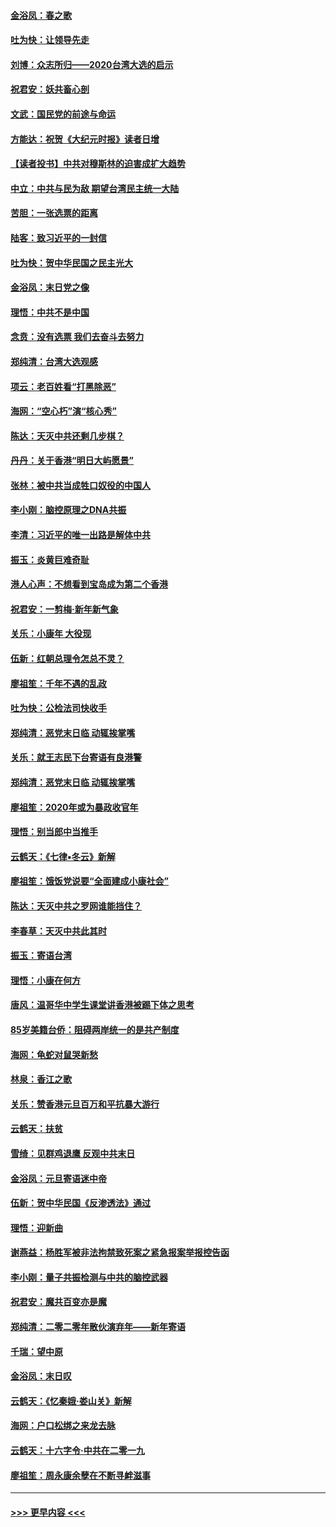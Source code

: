 #### [金浴凤：春之歌](../pages/nsc993/n11797687.md?t=01162102) 
#### [吐为快：让领导先走](../pages/nsc993/n11797512.md?t=01162102) 
#### [刘博：众志所归——2020台湾大选的启示](../pages/nsc993/n11796878.md?t=01162102) 
#### [祝君安：妖共畜心剖](../pages/nsc993/n11794273.md?t=01162102) 
#### [文武：国民党的前途与命运](../pages/nsc993/n11794198.md?t=01162102) 
#### [方能达：祝贺《大纪元时报》读者日增](../pages/nsc993/n11793807.md?t=01162102) 
#### [【读者投书】中共对穆斯林的迫害成扩大趋势](../pages/nsc993/n11791371.md?t=01162102) 
#### [中立：中共与民为敌 期望台湾民主统一大陆](../pages/nsc993/n11790392.md?t=01162102) 
#### [苦胆：一张选票的距离](../pages/nsc993/n11788914.md?t=01162102) 
#### [陆客：致习近平的一封信](../pages/nsc993/n11788867.md?t=01162102) 
#### [吐为快：贺中华民国之民主光大](../pages/nsc993/n11788618.md?t=01162102) 
#### [金浴凤：末日党之像](../pages/nsc993/n11787475.md?t=01162102) 
#### [理悟：中共不是中国](../pages/nsc993/n11787463.md?t=01162102) 
#### [念贲：没有选票  我们去奋斗去努力](../pages/nsc993/n11787398.md?t=01162102) 
#### [郑纯清：台湾大选观感](../pages/nsc993/n11786210.md?t=01162102) 
#### [项云：老百姓看“打黑除恶”](../pages/nsc993/n11785398.md?t=01162102) 
#### [海网：“空心朽”演“核心秀”](../pages/nsc993/n11783874.md?t=01162102) 
#### [陈达：天灭中共还剩几步棋？](../pages/nsc993/n11783719.md?t=01162102) 
#### [丹丹：关于香港“明日大屿愿景”](../pages/nsc993/n11783273.md?t=01162102) 
#### [张林：被中共当成牲口奴役的中国人](../pages/nsc993/n11782397.md?t=01162102) 
#### [李小刚：脑控原理之DNA共振](../pages/nsc993/n11780962.md?t=01162102) 
#### [李清：习近平的唯一出路是解体中共](../pages/nsc993/n11780866.md?t=01162102) 
#### [振玉：炎黄巨难奇耻](../pages/nsc993/n11779632.md?t=01162102) 
#### [港人心声：不想看到宝岛成为第二个香港](../pages/nsc993/n11778817.md?t=01162102) 
#### [祝君安：一剪梅‧新年新气象](../pages/nsc993/n11776340.md?t=01162102) 
#### [关乐：小康年 大役现](../pages/nsc993/n11774213.md?t=01162102) 
#### [伍新：红朝总理令怎总不灵？](../pages/nsc993/n11770813.md?t=01162102) 
#### [廖祖笙：千年不遇的乱政](../pages/nsc993/n11770373.md?t=01162102) 
#### [吐为快：公检法司快收手](../pages/nsc993/n11770359.md?t=01162102) 
#### [郑纯清：恶党末日临 动辄挨掌嘴](../pages/nsc993/n11769912.md?t=01162102) 
#### [关乐：就王志民下台寄语有良港警](../pages/nsc993/n11769903.md?t=01162102) 
#### [郑纯清：恶党末日临 动辄挨掌嘴](../pages/nsc993/n11769356.md?t=01162102) 
#### [廖祖笙：2020年或为暴政收官年](../pages/nsc993/n11768216.md?t=01162102) 
#### [理悟：别当郎中当推手](../pages/nsc993/n11768243.md?t=01162102) 
#### [云鹤天：《七律▪冬云》新解](../pages/nsc993/n11768204.md?t=01162102) 
#### [廖祖笙：饿饭党说要“全面建成小康社会”](../pages/nsc993/n11767482.md?t=01162102) 
#### [陈达：天灭中共之罗网谁能挡住？](../pages/nsc993/n11767465.md?t=01162102) 
#### [李春草：天灭中共此其时](../pages/nsc993/n11767452.md?t=01162102) 
#### [振玉：寄语台湾](../pages/nsc993/n11767432.md?t=01162102) 
#### [理悟：小康在何方](../pages/nsc993/n11767394.md?t=01162102) 
#### [唐风：温哥华中学生课堂讲香港被踢下体之思考](../pages/nsc993/n11766848.md?t=01162102) 
#### [85岁美籍台侨：阻碍两岸统一的是共产制度](../pages/nsc993/n11765043.md?t=01162102) 
#### [海网：龟蛇对鼠哭新愁](../pages/nsc993/n11764895.md?t=01162102) 
#### [林泉：香江之歌](../pages/nsc993/n11764415.md?t=01162102) 
#### [关乐：赞香港元旦百万和平抗暴大游行](../pages/nsc993/n11764382.md?t=01162102) 
#### [云鹤天：扶贫](../pages/nsc993/n11764245.md?t=01162102) 
#### [雪绮：见群鸡退鹰  反观中共末日](../pages/nsc993/n11762112.md?t=01162102) 
#### [金浴凤：元旦寄语迷中帝](../pages/nsc993/n11761788.md?t=01162102) 
#### [伍新：贺中华民国《反渗透法》通过](../pages/nsc993/n11761994.md?t=01162102) 
#### [理悟：迎新曲](../pages/nsc993/n11761152.md?t=01162102) 
#### [谢燕益：杨胜军被非法拘禁致死案之紧急报案举报控告函](../pages/nsc993/n11756134.md?t=01162102) 
#### [李小刚：量子共振检测与中共的脑控武器](../pages/nsc993/n11754518.md?t=01162102) 
#### [祝君安：魔共百变亦是魔](../pages/nsc993/n11754469.md?t=01162102) 
#### [郑纯清：二零二零年散伙演弃年——新年寄语](../pages/nsc993/n11754195.md?t=01162102) 
#### [千瑞：望中原](../pages/nsc993/n11754159.md?t=01162102) 
#### [金浴凤：末日叹](../pages/nsc993/n11752359.md?t=01162102) 
#### [云鹤天：《忆秦娥‧娄山关》新解](../pages/nsc993/n11752348.md?t=01162102) 
#### [海网：户口松绑之来龙去脉](../pages/nsc993/n11752328.md?t=01162102) 
#### [云鹤天：十六字令‧中共在二零一九](../pages/nsc993/n11752305.md?t=01162102) 
#### [廖祖笙：周永康余孽在不断寻衅滋事](../pages/nsc993/n11751013.md?t=01162102) 

----
#### [ >>> 更早内容 <<< ](../indexes/nsc993-earlier.md)

